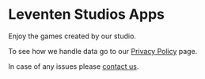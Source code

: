 # Leventen Studios Apps

Enjoy the games created by our studio.

To see how we handle data go to our [Privacy Policy](./privacy-policy.html) page.

In case of any issues please [contact us](mailto:leventenstudios@icloud.com).
